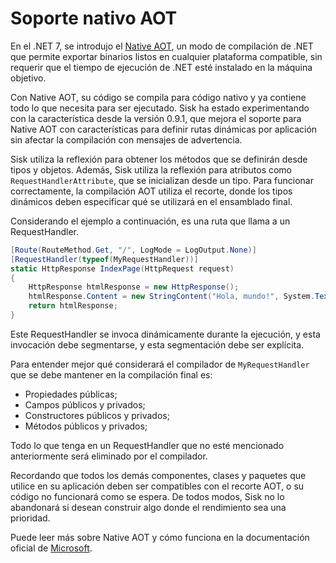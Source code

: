 # Soporte nativo AOT

En el .NET 7, se introdujo el [Native AOT](https://learn.microsoft.com/en-us/dotnet/core/deploying/native-aot/), un modo de compilación de .NET que permite exportar binarios listos en cualquier plataforma compatible, sin requerir que el tiempo de ejecución de .NET esté instalado en la máquina objetivo.

Con Native AOT, su código se compila para código nativo y ya contiene todo lo que necesita para ser ejecutado. Sisk ha estado experimentando con la característica desde la versión 0.9.1, que mejora el soporte para Native AOT con características para definir rutas dinámicas por aplicación sin afectar la compilación con mensajes de advertencia.

Sisk utiliza la reflexión para obtener los métodos que se definirán desde tipos y objetos. Además, Sisk utiliza la reflexión para atributos como `RequestHandlerAttribute`, que se inicializan desde un tipo. Para funcionar correctamente, la compilación AOT utiliza el recorte, donde los tipos dinámicos deben especificar qué se utilizará en el ensamblado final.

Considerando el ejemplo a continuación, es una ruta que llama a un RequestHandler.

```cs
[Route(RouteMethod.Get, "/", LogMode = LogOutput.None)]
[RequestHandler(typeof(MyRequestHandler))]
static HttpResponse IndexPage(HttpRequest request)
{
    HttpResponse htmlResponse = new HttpResponse();
    htmlResponse.Content = new StringContent("Hola, mundo!", System.Text.Encoding.UTF8, "text/plain");
    return htmlResponse;
}
```

Este RequestHandler se invoca dinámicamente durante la ejecución, y esta invocación debe segmentarse, y esta segmentación debe ser explícita.

Para entender mejor qué considerará el compilador de `MyRequestHandler` que se debe mantener en la compilación final es:

- Propiedades públicas;
- Campos públicos y privados;
- Constructores públicos y privados;
- Métodos públicos y privados;

Todo lo que tenga en un RequestHandler que no esté mencionado anteriormente será eliminado por el compilador.

Recordando que todos los demás componentes, clases y paquetes que utilice en su aplicación deben ser compatibles con el recorte AOT, o su código no funcionará como se espera. De todos modos, Sisk no lo abandonará si desean construir algo donde el rendimiento sea una prioridad.

Puede leer más sobre Native AOT y cómo funciona en la documentación oficial de [Microsoft](https://learn.microsoft.com/en-us/dotnet/core/deploying/native-aot/).